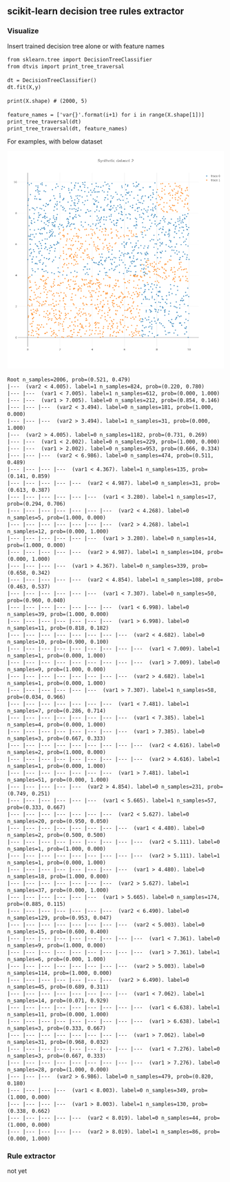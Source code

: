 ## scikit-learn decision tree rules extractor

### Visualize

Insert trained decision tree alone or with feature names

    from sklearn.tree import DecisionTreeClassifier
    from dtvis import print_tree_traversal
    
    dt = DecisionTreeClassifier()
    dt.fit(X,y)
    
    print(X.shape) # (2000, 5)
    
    feature_names = ['var{}'.format(i+1) for i in range(X.shape[1])]
    print_tree_traversal(dt)
    print_tree_traversal(dt, feature_names)

For examples, with below dataset

![](./figures/dataset.png)

    Root n_samples=2006, prob=(0.521, 0.479)
    |---  (var2 < 4.005). label=1 n_samples=824, prob=(0.220, 0.780)
    |--- |---  (var1 < 7.005). label=1 n_samples=612, prob=(0.000, 1.000)
    |--- |---  (var1 > 7.005). label=0 n_samples=212, prob=(0.854, 0.146)
    |--- |--- |---  (var2 < 3.494). label=0 n_samples=181, prob=(1.000, 0.000)
    |--- |--- |---  (var2 > 3.494). label=1 n_samples=31, prob=(0.000, 1.000)
    |---  (var2 > 4.005). label=0 n_samples=1182, prob=(0.731, 0.269)
    |--- |---  (var1 < 2.002). label=0 n_samples=229, prob=(1.000, 0.000)
    |--- |---  (var1 > 2.002). label=0 n_samples=953, prob=(0.666, 0.334)
    |--- |--- |---  (var2 < 6.986). label=0 n_samples=474, prob=(0.511, 0.489)
    |--- |--- |--- |---  (var1 < 4.367). label=1 n_samples=135, prob=(0.141, 0.859)
    |--- |--- |--- |--- |---  (var2 < 4.987). label=0 n_samples=31, prob=(0.613, 0.387)
    |--- |--- |--- |--- |--- |---  (var1 < 3.280). label=1 n_samples=17, prob=(0.294, 0.706)
    |--- |--- |--- |--- |--- |--- |---  (var2 < 4.268). label=0 n_samples=5, prob=(1.000, 0.000)
    |--- |--- |--- |--- |--- |--- |---  (var2 > 4.268). label=1 n_samples=12, prob=(0.000, 1.000)
    |--- |--- |--- |--- |--- |---  (var1 > 3.280). label=0 n_samples=14, prob=(1.000, 0.000)
    |--- |--- |--- |--- |---  (var2 > 4.987). label=1 n_samples=104, prob=(0.000, 1.000)
    |--- |--- |--- |---  (var1 > 4.367). label=0 n_samples=339, prob=(0.658, 0.342)
    |--- |--- |--- |--- |---  (var2 < 4.854). label=1 n_samples=108, prob=(0.463, 0.537)
    |--- |--- |--- |--- |--- |---  (var1 < 7.307). label=0 n_samples=50, prob=(0.960, 0.040)
    |--- |--- |--- |--- |--- |--- |---  (var1 < 6.998). label=0 n_samples=39, prob=(1.000, 0.000)
    |--- |--- |--- |--- |--- |--- |---  (var1 > 6.998). label=0 n_samples=11, prob=(0.818, 0.182)
    |--- |--- |--- |--- |--- |--- |--- |---  (var2 < 4.682). label=0 n_samples=10, prob=(0.900, 0.100)
    |--- |--- |--- |--- |--- |--- |--- |--- |---  (var1 < 7.009). label=1 n_samples=1, prob=(0.000, 1.000)
    |--- |--- |--- |--- |--- |--- |--- |--- |---  (var1 > 7.009). label=0 n_samples=9, prob=(1.000, 0.000)
    |--- |--- |--- |--- |--- |--- |--- |---  (var2 > 4.682). label=1 n_samples=1, prob=(0.000, 1.000)
    |--- |--- |--- |--- |--- |---  (var1 > 7.307). label=1 n_samples=58, prob=(0.034, 0.966)
    |--- |--- |--- |--- |--- |--- |---  (var1 < 7.481). label=1 n_samples=7, prob=(0.286, 0.714)
    |--- |--- |--- |--- |--- |--- |--- |---  (var1 < 7.385). label=1 n_samples=4, prob=(0.000, 1.000)
    |--- |--- |--- |--- |--- |--- |--- |---  (var1 > 7.385). label=0 n_samples=3, prob=(0.667, 0.333)
    |--- |--- |--- |--- |--- |--- |--- |--- |---  (var2 < 4.616). label=0 n_samples=2, prob=(1.000, 0.000)
    |--- |--- |--- |--- |--- |--- |--- |--- |---  (var2 > 4.616). label=1 n_samples=1, prob=(0.000, 1.000)
    |--- |--- |--- |--- |--- |--- |---  (var1 > 7.481). label=1 n_samples=51, prob=(0.000, 1.000)
    |--- |--- |--- |--- |---  (var2 > 4.854). label=0 n_samples=231, prob=(0.749, 0.251)
    |--- |--- |--- |--- |--- |---  (var1 < 5.665). label=1 n_samples=57, prob=(0.333, 0.667)
    |--- |--- |--- |--- |--- |--- |---  (var2 < 5.627). label=0 n_samples=20, prob=(0.950, 0.050)
    |--- |--- |--- |--- |--- |--- |--- |---  (var1 < 4.480). label=0 n_samples=2, prob=(0.500, 0.500)
    |--- |--- |--- |--- |--- |--- |--- |--- |---  (var2 < 5.111). label=0 n_samples=1, prob=(1.000, 0.000)
    |--- |--- |--- |--- |--- |--- |--- |--- |---  (var2 > 5.111). label=1 n_samples=1, prob=(0.000, 1.000)
    |--- |--- |--- |--- |--- |--- |--- |---  (var1 > 4.480). label=0 n_samples=18, prob=(1.000, 0.000)
    |--- |--- |--- |--- |--- |--- |---  (var2 > 5.627). label=1 n_samples=37, prob=(0.000, 1.000)
    |--- |--- |--- |--- |--- |---  (var1 > 5.665). label=0 n_samples=174, prob=(0.885, 0.115)
    |--- |--- |--- |--- |--- |--- |---  (var2 < 6.490). label=0 n_samples=129, prob=(0.953, 0.047)
    |--- |--- |--- |--- |--- |--- |--- |---  (var2 < 5.003). label=0 n_samples=15, prob=(0.600, 0.400)
    |--- |--- |--- |--- |--- |--- |--- |--- |---  (var1 < 7.361). label=0 n_samples=9, prob=(1.000, 0.000)
    |--- |--- |--- |--- |--- |--- |--- |--- |---  (var1 > 7.361). label=1 n_samples=6, prob=(0.000, 1.000)
    |--- |--- |--- |--- |--- |--- |--- |---  (var2 > 5.003). label=0 n_samples=114, prob=(1.000, 0.000)
    |--- |--- |--- |--- |--- |--- |---  (var2 > 6.490). label=0 n_samples=45, prob=(0.689, 0.311)
    |--- |--- |--- |--- |--- |--- |--- |---  (var1 < 7.062). label=1 n_samples=14, prob=(0.071, 0.929)
    |--- |--- |--- |--- |--- |--- |--- |--- |---  (var1 < 6.638). label=1 n_samples=11, prob=(0.000, 1.000)
    |--- |--- |--- |--- |--- |--- |--- |--- |---  (var1 > 6.638). label=1 n_samples=3, prob=(0.333, 0.667)
    |--- |--- |--- |--- |--- |--- |--- |---  (var1 > 7.062). label=0 n_samples=31, prob=(0.968, 0.032)
    |--- |--- |--- |--- |--- |--- |--- |--- |---  (var1 < 7.276). label=0 n_samples=3, prob=(0.667, 0.333)
    |--- |--- |--- |--- |--- |--- |--- |--- |---  (var1 > 7.276). label=0 n_samples=28, prob=(1.000, 0.000)
    |--- |--- |---  (var2 > 6.986). label=0 n_samples=479, prob=(0.820, 0.180)
    |--- |--- |--- |---  (var1 < 8.003). label=0 n_samples=349, prob=(1.000, 0.000)
    |--- |--- |--- |---  (var1 > 8.003). label=1 n_samples=130, prob=(0.338, 0.662)
    |--- |--- |--- |--- |---  (var2 < 8.019). label=0 n_samples=44, prob=(1.000, 0.000)
    |--- |--- |--- |--- |---  (var2 > 8.019). label=1 n_samples=86, prob=(0.000, 1.000)

### Rule extractor

not yet
